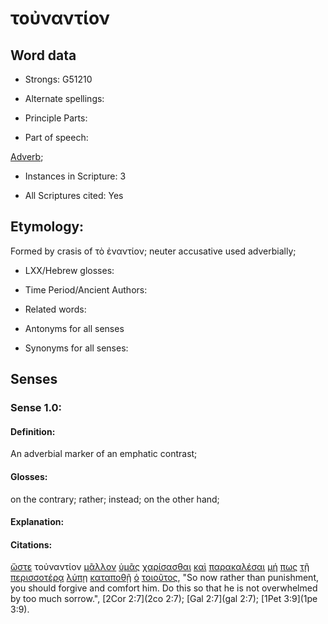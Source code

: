 # τοὐναντίον 

<!-- Status: S2=NeedsFinalCheck -->
<!-- Lexica used for edits: BDAG, FFM, LN, A-S -->

## Word data

* Strongs: G51210

* Alternate spellings:

* Principle Parts: 

* Part of speech: 

[Adverb](http://ugg.readthedocs.io/en/latest/adverb.html); 

* Instances in Scripture: 3

* All Scriptures cited: Yes

## Etymology: 

Formed by crasis of τὸ ἐναντίον; neuter accusative used adverbially;

* LXX/Hebrew glosses: 

* Time Period/Ancient Authors: 

* Related words: 

* Antonyms for all senses

* Synonyms for all senses: 

## Senses 

### Sense 1.0:

#### Definition: 

An adverbial marker of an emphatic contrast;

#### Glosses:

on the contrary; rather; instead; on the other hand;

#### Explanation:

#### Citations:

[ὥστε](../G56200/01.md) τοὐναντίον [μᾶλλον](../G31230/01.md) [ὑμᾶς](../G47710/01.md) [χαρίσασθαι](../G54830/01.md) [καὶ](../G25320/01.md) [παρακαλέσαι](../G38700/01.md) [μή](../G33610/01.md) [πως](../G99999/01.md) [τῇ](../G35880/01.md) [περισσοτέρᾳ](../G99999/01.md) [λύπῃ](../G30770/01.md) [καταποθῇ](../G26660/01.md) [ὁ](../G35880/01.md) [τοιοῦτος](../G51080/01.md), 
"So now rather than punishment, you should forgive and comfort him. Do this so that he is not overwhelmed by too much sorrow.", 
[2Cor 2:7](2co 2:7);  [Gal 2:7](gal 2:7);  [1Pet 3:9](1pe 3:9).  
